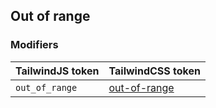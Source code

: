 ## Out of range

### Modifiers

| TailwindJS token | TailwindCSS token |
| ----- | ----- |
| `out_of_range` | [out-of-range](https://tailwindcss.com/docs/hover-focus-and-other-states#out-of-range) |